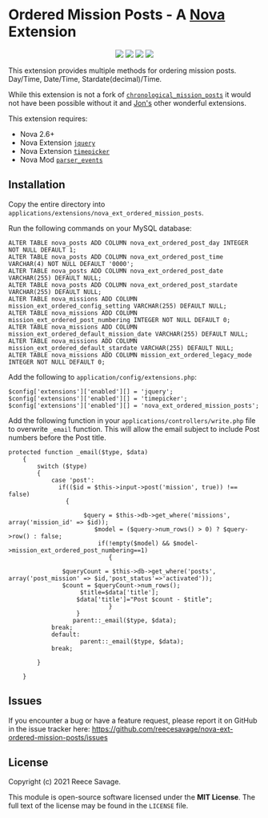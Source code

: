 # Ordered Mission Posts - A [Nova](https://anodyne-productions.com/nova) Extension

<p align="center">
  <a href="https://github.com/reecesavage/nova-ext-ordered-mission-posts/releases/tag/v0.0.0"><img src="https://img.shields.io/badge/Version-v0.0.0-brightgreen.svg"></a>
  <a href="http://www.anodyne-productions.com/nova"><img src="https://img.shields.io/badge/Nova-v2.6.1-orange.svg"></a>
  <a href="https://www.php.net"><img src="https://img.shields.io/badge/PHP-v5.3.0-blue.svg"></a>
  <a href="https://opensource.org/licenses/MIT"><img src="https://img.shields.io/badge/license-MIT-red.svg"></a>
</p>

This extension provides multiple methods for ordering mission posts. Day/Time, Date/Time, Stardate(decimal)/Time.

While this extension is not a fork of [`chronological_mission_posts`](https://github.com/jonmatterson/nova-ext-chronological_mission_posts) it would not have been possible without it and [Jon's](https://github.com/jonmatterson?tab=repositories) other wonderful extensions.

This extension requires:

- Nova 2.6+
- Nova Extension [`jquery`](https://github.com/jonmatterson/nova-ext-jquery)
- Nova Extension [`timepicker`](https://github.com/jonmatterson/nova-ext-timepicker)
- Nova Mod [`parser_events`](https://github.com/jonmatterson/nova-mod-parser_events)

## Installation

Copy the entire directory into `applications/extensions/nova_ext_ordered_mission_posts`.

Run the following commands on your MySQL database:

```
ALTER TABLE nova_posts ADD COLUMN nova_ext_ordered_post_day INTEGER NOT NULL DEFAULT 1;
ALTER TABLE nova_posts ADD COLUMN nova_ext_ordered_post_time VARCHAR(4) NOT NULL DEFAULT '0000';
ALTER TABLE nova_posts ADD COLUMN nova_ext_ordered_post_date VARCHAR(255) DEFAULT NULL;
ALTER TABLE nova_posts ADD COLUMN nova_ext_ordered_post_stardate VARCHAR(255) DEFAULT NULL;
ALTER TABLE nova_missions ADD COLUMN mission_ext_ordered_config_setting VARCHAR(255) DEFAULT NULL;
ALTER TABLE nova_missions ADD COLUMN mission_ext_ordered_post_numbering INTEGER NOT NULL DEFAULT 0;
ALTER TABLE nova_missions ADD COLUMN mission_ext_ordered_default_mission_date VARCHAR(255) DEFAULT NULL;
ALTER TABLE nova_missions ADD COLUMN mission_ext_ordered_default_stardate VARCHAR(255) DEFAULT NULL;
ALTER TABLE nova_missions ADD COLUMN mission_ext_ordered_legacy_mode INTEGER NOT NULL DEFAULT 0;
```

Add the following to `application/config/extensions.php`:

```
$config['extensions']['enabled'][] = 'jquery';
$config['extensions']['enabled'][] = 'timepicker';
$config['extensions']['enabled'][] = 'nova_ext_ordered_mission_posts';
```

Add the following function in your `applications/controllers/write.php` file to overwrite `_email` function. This will allow the email subject to include Post numbers before the Post title. 

```
protected function _email($type, $data)
	{   
		switch ($type)
		{
			case 'post':  
              if(($id = $this->input->post('mission', true)) !== false)
                {  
                	
              		 $query = $this->db->get_where('missions', array('mission_id' => $id));
   						$model = ($query->num_rows() > 0) ? $query->row() : false;
  						 if(!empty($model) && $model->mission_ext_ordered_post_numbering==1)
   							{
                             
               $queryCount = $this->db->get_where('posts', array('post_mission' => $id,'post_status'=>'activated'));
               $count = $queryCount->num_rows();
                    $title=$data['title'];
                   $data['title']="Post $count - $title";
   							}
                   }
                  parent::_email($type, $data);
			break;
			default:
                    parent::_email($type, $data);
			break;
				
		}
		
	}
```

## Issues

If you encounter a bug or have a feature request, please report it on GitHub in the issue tracker here: https://github.com/reecesavage/nova-ext-ordered-mission-posts/issues

## License

Copyright (c) 2021 Reece Savage.

This module is open-source software licensed under the **MIT License**. The full text of the license may be found in the `LICENSE` file.
